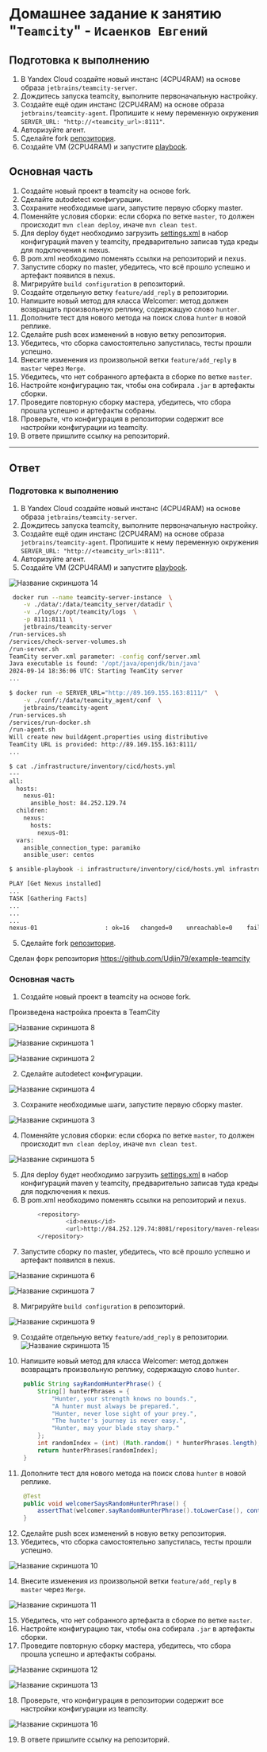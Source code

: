 # Домашнее задание к занятию "`Teamcity`" - `Исаенков Евгений`

## Подготовка к выполнению

1. В Yandex Cloud создайте новый инстанс (4CPU4RAM) на основе образа `jetbrains/teamcity-server`.
2. Дождитесь запуска teamcity, выполните первоначальную настройку.
3. Создайте ещё один инстанс (2CPU4RAM) на основе образа `jetbrains/teamcity-agent`. Пропишите к нему переменную окружения `SERVER_URL: "http://<teamcity_url>:8111"`.
4. Авторизуйте агент.
5. Сделайте fork [репозитория](https://github.com/aragastmatb/example-teamcity).
6. Создайте VM (2CPU4RAM) и запустите [playbook](./infrastructure).

## Основная часть

1. Создайте новый проект в teamcity на основе fork.
2. Сделайте autodetect конфигурации.
3. Сохраните необходимые шаги, запустите первую сборку master.
4. Поменяйте условия сборки: если сборка по ветке `master`, то должен происходит `mvn clean deploy`, иначе `mvn clean test`.
5. Для deploy будет необходимо загрузить [settings.xml](./teamcity/settings.xml) в набор конфигураций maven у teamcity, предварительно записав туда креды для подключения к nexus.
6. В pom.xml необходимо поменять ссылки на репозиторий и nexus.
7. Запустите сборку по master, убедитесь, что всё прошло успешно и артефакт появился в nexus.
8. Мигрируйте `build configuration` в репозиторий.
9. Создайте отдельную ветку `feature/add_reply` в репозитории.
10. Напишите новый метод для класса Welcomer: метод должен возвращать произвольную реплику, содержащую слово `hunter`.
11. Дополните тест для нового метода на поиск слова `hunter` в новой реплике.
12. Сделайте push всех изменений в новую ветку репозитория.
13. Убедитесь, что сборка самостоятельно запустилась, тесты прошли успешно.
14. Внесите изменения из произвольной ветки `feature/add_reply` в `master` через `Merge`.
15. Убедитесь, что нет собранного артефакта в сборке по ветке `master`.
16. Настройте конфигурацию так, чтобы она собирала `.jar` в артефакты сборки.
17. Проведите повторную сборку мастера, убедитесь, что сбора прошла успешно и артефакты собраны.
18. Проверьте, что конфигурация в репозитории содержит все настройки конфигурации из teamcity.
19. В ответе пришлите ссылку на репозиторий.

---

## Ответ
### Подготовка к выполнению

1. В Yandex Cloud создайте новый инстанс (4CPU4RAM) на основе образа `jetbrains/teamcity-server`.
2. Дождитесь запуска teamcity, выполните первоначальную настройку.
3. Создайте ещё один инстанс (2CPU4RAM) на основе образа `jetbrains/teamcity-agent`. Пропишите к нему переменную окружения `SERVER_URL: "http://<teamcity_url>:8111"`.
4. Авторизуйте агент.
6. Создайте VM (2CPU4RAM) и запустите [playbook](./infrastructure).

![Название скриншота 14](https://github.com/Udjin79/netology_hw/blob/main/img/09shcicd5_14.png?raw=true)

```bash
 docker run --name teamcity-server-instance  \
    -v ./data/:/data/teamcity_server/datadir \
    -v ./logs/:/opt/teamcity/logs  \
    -p 8111:8111 \
    jetbrains/teamcity-server
/run-services.sh
/services/check-server-volumes.sh
/run-server.sh
TeamCity server.xml parameter: -config conf/server.xml
Java executable is found: '/opt/java/openjdk/bin/java'
2024-09-14 18:36:06 UTC: Starting TeamCity server
...
```

```bash
$ docker run -e SERVER_URL="http://89.169.155.163:8111/"  \
    -v ./conf/:/data/teamcity_agent/conf  \
    jetbrains/teamcity-agent
/run-services.sh
/services/run-docker.sh
/run-agent.sh
Will create new buildAgent.properties using distributive
TeamCity URL is provided: http://89.169.155.163:8111/
...
```

```bash
$ cat ./infrastructure/inventory/cicd/hosts.yml
---
all:
  hosts:
    nexus-01:
      ansible_host: 84.252.129.74
  children:
    nexus:
      hosts:
        nexus-01:
  vars:
    ansible_connection_type: paramiko
    ansible_user: centos
```

```bash
$ ansible-playbook -i infrastructure/inventory/cicd/hosts.yml infrastructure/site.yml

PLAY [Get Nexus installed] 
...
TASK [Gathering Facts] 
...
...
...
nexus-01                   : ok=16   changed=0    unreachable=0    failed=0    skipped=3    rescued=0    ignored=0
```

5. Сделайте fork [репозитория](https://github.com/aragastmatb/example-teamcity).

Сделан форк репозитория https://github.com/Udjin79/example-teamcity

### Основная часть

1. Создайте новый проект в teamcity на основе fork.

Произведена настройка проекта в TeamCity

![Название скриншота 8](https://github.com/Udjin79/netology_hw/blob/main/img/09shcicd5_8.png?raw=true)

![Название скриншота 1](https://github.com/Udjin79/netology_hw/blob/main/img/09shcicd5_1.png?raw=true)

![Название скриншота 2](https://github.com/Udjin79/netology_hw/blob/main/img/09shcicd5_2.png?raw=true)

2. Сделайте autodetect конфигурации.

![Название скриншота 4](https://github.com/Udjin79/netology_hw/blob/main/img/09shcicd5_4.png?raw=true)

3. Сохраните необходимые шаги, запустите первую сборку master.

![Название скриншота 3](https://github.com/Udjin79/netology_hw/blob/main/img/09shcicd5_3.png?raw=true)

4. Поменяйте условия сборки: если сборка по ветке `master`, то должен происходит `mvn clean deploy`, иначе `mvn clean test`.

![Название скриншота 5](https://github.com/Udjin79/netology_hw/blob/main/img/09shcicd5_5.png?raw=true)

5. Для deploy будет необходимо загрузить [settings.xml](./teamcity/settings.xml) в набор конфигураций maven у teamcity, предварительно записав туда креды для подключения к nexus.
6. В pom.xml необходимо поменять ссылки на репозиторий и nexus.

```bash
		<repository>
				<id>nexus</id>
				<url>http://84.252.129.74:8081/repository/maven-releases</url>
		</repository>
```

7. Запустите сборку по master, убедитесь, что всё прошло успешно и артефакт появился в nexus.

![Название скриншота 6](https://github.com/Udjin79/netology_hw/blob/main/img/09shcicd5_6.png?raw=true)

![Название скриншота 7](https://github.com/Udjin79/netology_hw/blob/main/img/09shcicd5_7.png?raw=true)

8. Мигрируйте `build configuration` в репозиторий.

![Название скриншота 9](https://github.com/Udjin79/netology_hw/blob/main/img/09shcicd5_9.png?raw=true)

9. Создайте отдельную ветку `feature/add_reply` в репозитории.
![Название скриншота 15](https://github.com/Udjin79/netology_hw/blob/main/img/09shcicd5_15.png?raw=true)

10. Напишите новый метод для класса Welcomer: метод должен возвращать произвольную реплику, содержащую слово `hunter`.

```java
    public String sayRandomHunterPhrase() {
        String[] hunterPhrases = {
            "Hunter, your strength knows no bounds.",
            "A hunter must always be prepared.",
            "Hunter, never lose sight of your prey.",
            "The hunter's journey is never easy.",
            "Hunter, may your blade stay sharp."
        };
        int randomIndex = (int) (Math.random() * hunterPhrases.length);
        return hunterPhrases[randomIndex];
    }
```

11. Дополните тест для нового метода на поиск слова `hunter` в новой реплике.

```java
	@Test
	public void welcomerSaysRandomHunterPhrase() {
		assertThat(welcomer.sayRandomHunterPhrase().toLowerCase(), containsString("hunter"));
	}
```

12. Сделайте push всех изменений в новую ветку репозитория.
13. Убедитесь, что сборка самостоятельно запустилась, тесты прошли успешно.

![Название скриншота 10](https://github.com/Udjin79/netology_hw/blob/main/img/09shcicd5_10.png?raw=true)

14. Внесите изменения из произвольной ветки `feature/add_reply` в `master` через `Merge`.

![Название скриншота 11](https://github.com/Udjin79/netology_hw/blob/main/img/09shcicd5_11.png?raw=true)

15. Убедитесь, что нет собранного артефакта в сборке по ветке `master`.
16. Настройте конфигурацию так, чтобы она собирала `.jar` в артефакты сборки.
17. Проведите повторную сборку мастера, убедитесь, что сбора прошла успешно и артефакты собраны.

![Название скриншота 12](https://github.com/Udjin79/netology_hw/blob/main/img/09shcicd5_12.png?raw=true)

![Название скриншота 13](https://github.com/Udjin79/netology_hw/blob/main/img/09shcicd5_13.png?raw=true)

18. Проверьте, что конфигурация в репозитории содержит все настройки конфигурации из teamcity.

![Название скриншота 16](https://github.com/Udjin79/netology_hw/blob/main/img/09shcicd5_16.png?raw=true)

19. В ответе пришлите ссылку на репозиторий.









